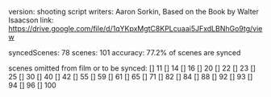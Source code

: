 version: shooting script
writers: Aaron Sorkin, Based on the Book by Walter Isaacson 
link: https://drive.google.com/file/d/1qYKpxMgtC8KPLcuaai5JFxdLBNhGo9tg/view

syncedScenes: 78
scenes: 101
accuracy: 77.2% of scenes are synced

scenes omitted from film or to be synced:
[] 11
[] 14
[] 16
[] 20
[] 22
[] 23
[] 25
[] 30
[] 40
[] 42
[] 55
[] 59
[] 61
[] 65
[] 71
[] 82
[] 84
[] 88
[] 92
[] 93
[] 94
[] 96
[] 100